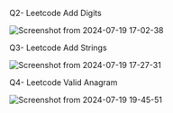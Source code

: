 Q2- Leetcode Add Digits


![Screenshot from 2024-07-19 17-02-38](https://github.com/user-attachments/assets/99a4e2d4-2f08-4b5e-a0ec-d32aa455a246)





Q3- Leetcode Add Strings


![Screenshot from 2024-07-19 17-27-31](https://github.com/user-attachments/assets/36de679c-4d81-4269-be9d-fb078d46e87b)


Q4- Leetcode Valid Anagram


![Screenshot from 2024-07-19 19-45-51](https://github.com/user-attachments/assets/4ab0acd7-15c1-40ab-9c81-62e4c870fd7a)





